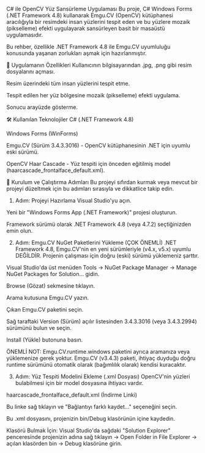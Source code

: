 C# ile OpenCV Yüz Sansürleme Uygulaması
Bu proje, C# Windows Forms (.NET Framework 4.8) kullanarak Emgu.CV (OpenCV) kütüphanesi aracılığıyla bir resimdeki insan yüzlerini tespit eden ve bu yüzlere mozaik (pikselleme) efekti uygulayarak sansürleyen basit bir masaüstü uygulamasıdır.

Bu rehber, özellikle .NET Framework 4.8 ile Emgu.CV uyumluluğu konusunda yaşanan zorlukları aşmak için hazırlanmıştır.

📸 Uygulamanın Özellikleri
Kullanıcının bilgisayarından .jpg, .png gibi resim dosyalarını açması.

Resim üzerindeki tüm insan yüzlerini tespit etme.

Tespit edilen her yüz bölgesine mozaik (pikselleme) efekti uygulama.

Sonucu arayüzde gösterme.

🛠️ Kullanılan Teknolojiler
C# (.NET Framework 4.8)

Windows Forms (WinForms)

Emgu.CV (Sürüm 3.4.3.3016) - OpenCV kütüphanesinin .NET için uyumlu eski sürümü.

OpenCV Haar Cascade - Yüz tespiti için önceden eğitilmiş model (haarcascade_frontalface_default.xml).

🚀 Kurulum ve Çalıştırma Adımları
Bu projeyi sıfırdan kurmak veya mevcut bir projeyi düzeltmek için bu adımları sırasıyla ve dikkatlice takip edin.

1. Adım: Projeyi Hazırlama
Visual Studio'yu açın.

Yeni bir "Windows Forms App (.NET Framework)" projesi oluşturun.

Framework sürümü olarak .NET Framework 4.8 (veya 4.7.2) seçtiğinizden emin olun.

2. Adım: Emgu.CV NuGet Paketlerini Yükleme (ÇOK ÖNEMLİ)
.NET Framework 4.8, Emgu.CV'nin en yeni sürümleriyle (v4.x, v5.x) uyumlu DEĞİLDİR. Projenin çalışması için doğru (eski) sürümü yüklemeniz şarttır.

Visual Studio'da üst menüden Tools -> NuGet Package Manager -> Manage NuGet Packages for Solution... gidin.

Browse (Gözat) sekmesine tıklayın.

Arama kutusuna Emgu.CV yazın.

Çıkan Emgu.CV paketini seçin.

Sağ taraftaki Version (Sürüm) açılır listesinden 3.4.3.3016 (veya 3.4.3.2994) sürümünü bulun ve seçin.

Install (Yükle) butonuna basın.

ÖNEMLİ NOT: Emgu.CV.runtime.windows paketini ayrıca aramanıza veya yüklemenize gerek yoktur. Emgu.CV (v3.4.3) paketi, ihtiyaç duyduğu doğru runtime sürümünü otomatik olarak (bağımlılık olarak) kendisi kuracaktır.

3. Adım: Yüz Tespiti Modelini Ekleme (.xml Dosyası)
OpenCV'nin yüzleri bulabilmesi için bir model dosyasına ihtiyacı vardır.

haarcascade_frontalface_default.xml (İndirme Linki)

Bu linke sağ tıklayın ve "Bağlantıyı farklı kaydet..." seçeneğini seçin.

Bu .xml dosyasını, projenizin bin/Debug klasörünün içine kaydedin.

Klasörü Bulmak İçin: Visual Studio'da sağdaki "Solution Explorer" penceresinde projenizin adına sağ tıklayın -> Open Folder in File Explorer -> açılan klasörden bin -> Debug klasörüne girin.

